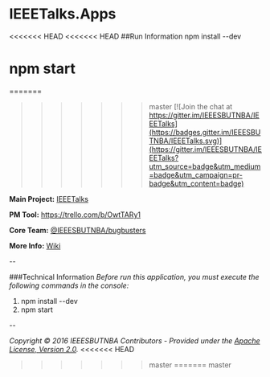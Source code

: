 # IEEETalks.Apps

<<<<<<< HEAD
<<<<<<< HEAD
##Run Information 
npm install --dev

npm start
=======
=======
>>>>>>> master
[![Join the chat at https://gitter.im/IEEESBUTNBA/IEEETalks](https://badges.gitter.im/IEEESBUTNBA/IEEETalks.svg)](https://gitter.im/IEEESBUTNBA/IEEETalks?utm_source=badge&utm_medium=badge&utm_campaign=pr-badge&utm_content=badge)

**Main Project:** [IEEETalks](https://github.com/IEEESBUTNBA/IEEETalks)

**PM Tool:** https://trello.com/b/OwtTARy1

**Core Team:** [@IEEESBUTNBA/bugbusters](https://github.com/orgs/IEEESBUTNBA/teams/bugbusters)

**More Info:** [Wiki](https://github.com/IEEESBUTNBA/IEEETalks/wiki)

--

###Technical Information
_Before run this application, you must execute the following commands in the console:_

1. npm install --dev
2. npm start
 
--

_Copyright &copy; 2016 IEEESBUTNBA Contributors - Provided under the [Apache License, Version 2.0](http://apache.org/licenses/LICENSE-2.0.html)._
<<<<<<< HEAD
>>>>>>> master
=======
>>>>>>> master
